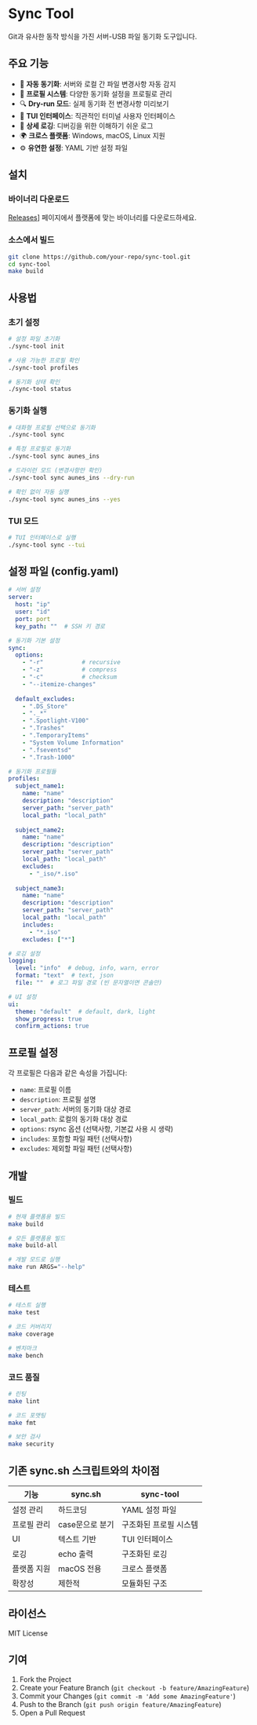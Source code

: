 # Sync Tool

Git과 유사한 동작 방식을 가진 서버-USB 파일 동기화 도구입니다.

## 주요 기능

- 🔄 **자동 동기화**: 서버와 로컬 간 파일 변경사항 자동 감지
- 📁 **프로필 시스템**: 다양한 동기화 설정을 프로필로 관리
- 🔍 **Dry-run 모드**: 실제 동기화 전 변경사항 미리보기
- 🎨 **TUI 인터페이스**: 직관적인 터미널 사용자 인터페이스
- 📝 **상세 로깅**: 디버깅을 위한 이해하기 쉬운 로그
- 🌍 **크로스 플랫폼**: Windows, macOS, Linux 지원
- ⚙️ **유연한 설정**: YAML 기반 설정 파일

## 설치

### 바이너리 다운로드

[Releases](https://github.com/orot11955/sync-tool)] 페이지에서 플랫폼에 맞는 바이너리를 다운로드하세요.

### 소스에서 빌드

```bash
git clone https://github.com/your-repo/sync-tool.git
cd sync-tool
make build
```

## 사용법

### 초기 설정

```bash
# 설정 파일 초기화
./sync-tool init

# 사용 가능한 프로필 확인
./sync-tool profiles

# 동기화 상태 확인
./sync-tool status
```

### 동기화 실행

```bash
# 대화형 프로필 선택으로 동기화
./sync-tool sync

# 특정 프로필로 동기화
./sync-tool sync aunes_ins

# 드라이런 모드 (변경사항만 확인)
./sync-tool sync aunes_ins --dry-run

# 확인 없이 자동 실행
./sync-tool sync aunes_ins --yes
```

### TUI 모드

```bash
# TUI 인터페이스로 실행
./sync-tool sync --tui
```

## 설정 파일 (config.yaml)

```yaml
# 서버 설정
server:
  host: "ip"
  user: "id"
  port: port
  key_path: ""  # SSH 키 경로

# 동기화 기본 설정
sync:
  options:
    - "-r"           # recursive
    - "-z"           # compress
    - "-c"           # checksum
    - "--itemize-changes"
  
  default_excludes:
    - ".DS_Store"
    - "._*"
    - ".Spotlight-V100"
    - ".Trashes"
    - ".TemporaryItems"
    - "System Volume Information"
    - ".fseventsd"
    - ".Trash-1000"

# 동기화 프로필들
profiles:
  subject_name1:
    name: "name"
    description: "description"
    server_path: "server_path"
    local_path: "local_path"
    
  subject_name2:
    name: "name"
    description: "description"
    server_path: "server_path"
    local_path: "local_path"
    excludes:
      - "_iso/*.iso"
      
  subject_name3:
    name: "name"
    description: "description"
    server_path: "server_path"
    local_path: "local_path"
    includes:
      - "*.iso"
    excludes: ["*"]

# 로깅 설정
logging:
  level: "info"  # debug, info, warn, error
  format: "text"  # text, json
  file: ""  # 로그 파일 경로 (빈 문자열이면 콘솔만)

# UI 설정
ui:
  theme: "default"  # default, dark, light
  show_progress: true
  confirm_actions: true
```

## 프로필 설정

각 프로필은 다음과 같은 속성을 가집니다:

- `name`: 프로필 이름
- `description`: 프로필 설명
- `server_path`: 서버의 동기화 대상 경로
- `local_path`: 로컬의 동기화 대상 경로
- `options`: rsync 옵션 (선택사항, 기본값 사용 시 생략)
- `includes`: 포함할 파일 패턴 (선택사항)
- `excludes`: 제외할 파일 패턴 (선택사항)

## 개발

### 빌드

```bash
# 현재 플랫폼용 빌드
make build

# 모든 플랫폼용 빌드
make build-all

# 개발 모드로 실행
make run ARGS="--help"
```

### 테스트

```bash
# 테스트 실행
make test

# 코드 커버리지
make coverage

# 벤치마크
make bench
```

### 코드 품질

```bash
# 린팅
make lint

# 코드 포맷팅
make fmt

# 보안 검사
make security
```

## 기존 sync.sh 스크립트와의 차이점

| 기능 | sync.sh | sync-tool |
|------|---------|-----------|
| 설정 관리 | 하드코딩 | YAML 설정 파일 |
| 프로필 관리 | case문으로 분기 | 구조화된 프로필 시스템 |
| UI | 텍스트 기반 | TUI 인터페이스 |
| 로깅 | echo 출력 | 구조화된 로깅 |
| 플랫폼 지원 | macOS 전용 | 크로스 플랫폼 |
| 확장성 | 제한적 | 모듈화된 구조 |

## 라이선스

MIT License

## 기여

1. Fork the Project
2. Create your Feature Branch (`git checkout -b feature/AmazingFeature`)
3. Commit your Changes (`git commit -m 'Add some AmazingFeature'`)
4. Push to the Branch (`git push origin feature/AmazingFeature`)
5. Open a Pull Request
